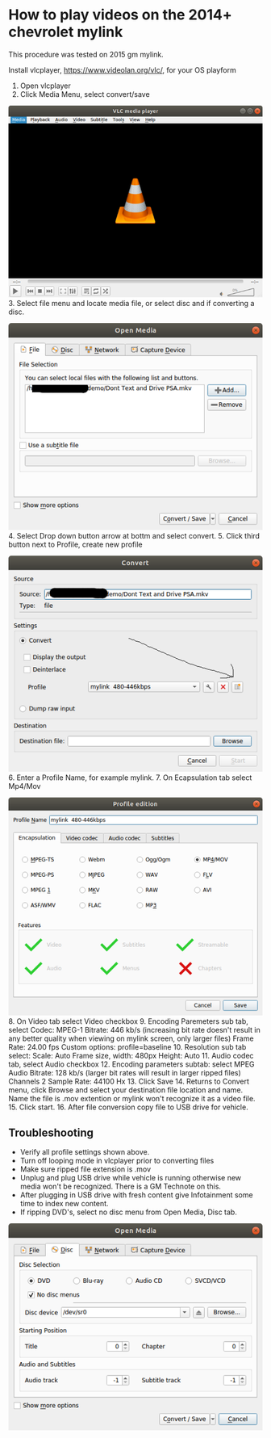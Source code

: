 # How to play videos on the 2014+ chevrolet mylink

This procedure was tested on 2015 gm mylink.

Install vlcplayer, https://www.videolan.org/vlc/,  for your OS playform 

1. Open vlcplayer
2. Click Media Menu, select convert/save

![menu](images/1.png)
3. Select file menu and locate media file, or select disc and if converting a disc.

![media](images/2.png)
4. Select Drop down button arrow at bottm and select convert.
5. Click third button next to Profile, create new profile

![convert](images/3.png)
6. Enter a Profile Name, for example mylink.
7. On Ecapsulation tab select Mp4/Mov

![nodiscmenu](images/4.png)
8. On Video tab select Video checkbox
9. Encoding Paremeters sub tab, select 
  Codec: MPEG-1
  Bitrate: 446 kb/s  (increasing bit rate doesn't result in any better quality when viewing on mylink screen, only larger files)
  Frame Rate: 24.00 fps
  Custom options: profile=baseline
10. Resolution sub tab select:
  Scale: Auto
  Frame size, width: 480px   Height: Auto
11. Audio codec tab, select Audio checkbox
12. Encoding parameters subtab:
  select MPEG Audio
  Bitrate: 128 kb/s  (larger bit rates will result in larger ripped files)
  Channels 2
  Sample Rate: 44100 Hx
13. Click Save
14. Returns to Convert menu, click Browse and select your destination file location and name.  Name the file is .mov extention or mylink won't recognize it as a video file.
15. Click start.
16. After file conversion copy file to USB drive for vehicle. 
  

## Troubleshooting
* Verify all profile settings shown above.
* Turn off looping mode in vlcplayer prior to converting files
* Make sure ripped file extension is .mov
* Unplug and plug USB drive while vehicle is running otherwise new media won't be recognized.   There is a GM Technote on this.
* After plugging in USB drive with fresh content give Infotainment some time to index new content.
* If ripping DVD's, select no disc menu from Open Media, Disc tab.

![nodiscmenu](images/nodiscmenus.png)
